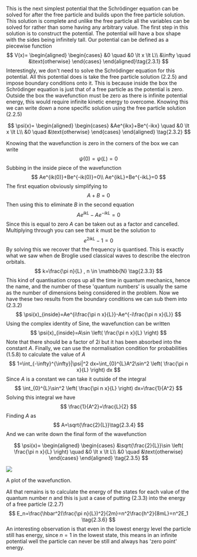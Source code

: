 
This is the next simplest potential that the Schrödinger equation can be solved for after the free particle and builds upon the free particle solution. This solution is complete and unlike the free particle all the variables can be solved for rather than some having any arbitrary value. The first step in this solution is to construct the potential. The potential will have a box shape with the sides being infinitely tall. Our potential can be defined as a piecewise function
$$
V(x)=
\begin{aligned}
	\begin{cases}
		&0 		\quad 	&0 \lt x \lt L\\
		&\infty 	\quad	&\text{otherwise}
	\end{cases} 
	\end{aligned}\tag{2.3.1}
$$
Interestingly, we don't need to solve the Schrödinger equation for this potential. All this potential does is take the free particle solution $(2.2.5)$ and impose boundary conditions onto it. This is because inside the box the Schrödinger equation is just that of a free particle as the potential is zero. Outside the box the wavefunction must be zero as there is infinite potential energy, this would require infinite kinetic energy to overcome. Knowing this we can write down a none specific solution using the free particle solution $(2.2.5)$

<div class="[style:largeEquation]">

$$
\psi(x)=
\begin{aligned}
	\begin{cases}
		&Ae^{ikx}+Be^{-ikx} 		\quad 	&0 \lt x \lt L\\
		&0						\quad	&\text{otherwise}
	\end{cases}
	\end{aligned} \tag{2.3.2}
$$
</div>

Knowing that the wavefunction is zero in the corners of the box we can write
$$
\psi(0)=\psi(L)=0
$$
Subbing in the inside piece of the wavefunction
$$
Ae^{ik(0)}+Be^{-ik(0)}=0\\
Ae^{ikL}+Be^{-ikL}=0
$$
The first equation obviously simplifying to 
$$
A+B=0
$$
Then using this to eliminate $B$ in the second equation
$$
Ae^{ikL}-Ae^{-ikL}=0
$$ 
Since this is equal to zero $A$ can be taken out as a factor and cancelled. Multiplying through you can see that $k$ must be the solution to
$$
e^{2ikL}-1=0
$$
By solving this we recover that the frequency is quantised. This is exactly what we saw when de Broglie used classical waves to describe the electron orbitals.
$$
k=\frac{\pi n}{L} , n \in \mathbb{N} \tag{2.3.3}
$$
This kind of quantisation crops up all the time in quantum mechanics, hence the name, and the number of these 'quantum numbers' is usually the same as the number of dimensions being considered in the problem. Now we have these two results from the boundary conditions we can sub them into $(2.3.2)$
$$
\psi(x)_{inside}=Ae^{i\frac{\pi n x}{L}}-Ae^{-i\frac{\pi n x}{L}}
$$
Using the complex identity of Sine, the wavefunction can be written
$$
\psi(x)_{inside}=A\sin \left( \frac{\pi n x}{L} \right)
$$
Note that there should be a factor of $2i$ but it has been absorbed into the constant $A$. Finally, we can use the normalisation condition for probabilities $(1.5.8)$ to calculate the value of $A$
$$
1=\int_{-\infty}^{\infty}|\psi|^2 dx=\int_{0}^{L}A^2\sin^2 \left( \frac{\pi n x}{L} \right) dx
$$
Since $A$ is a constant we can take it outside of the integral
$$
\int_{0}^{L}\sin^2 \left( \frac{\pi n x}{L} \right) dx=\frac{1}{A^2}
$$
Solving this integral we have
$$
\frac{1}{A^2}=\frac{L}{2}
$$ 
Finding $A$ as
$$
A=\sqrt{\frac{2}{L}}\tag{2.3.4}
$$ 
And we can write down the final form of the wavefunction

<div class="[style:largeEquation]">

$$
\psi(x)=
\begin{aligned}
	\begin{cases}
		&\sqrt{\frac{2}{L}}\sin \left( \frac{\pi n x}{L} \right)		\quad 	&0 \lt x \lt L\\
		&0						\quad	&\text{otherwise}
	\end{cases}
	\end{aligned} \tag{2.3.5}
$$
</div>

[![]([data:figure231])](https://www.desmos.com/calculator/ooizwuua1f)

	
A plot of the wavefunction.


All that remains is to calculate the energy of the states for each value of the quantum number $n$ and this is just a case of putting $(2.3.3)$ into the energy of a free particle $(2.2.7)$
$$
E_n=\frac{\hbar^2(\frac{\pi n}{L})^2}{2m}=n^2\frac{h^2}{8mL}=n^2E_1 \tag{2.3.6}
$$
An interesting observation is that even in the lowest energy level the particle still has energy, since $n=1$ in the lowest state, this means in an infinite potential well the particle can never be still and always has 'zero point' energy.
